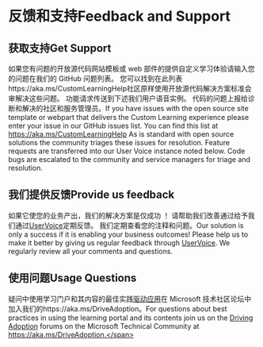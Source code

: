 # <a name="feedback-and-support"></a><span data-ttu-id="c8f43-101">反馈和支持</span><span class="sxs-lookup"><span data-stu-id="c8f43-101">Feedback and Support</span></span>

## <a name="get-support"></a><span data-ttu-id="c8f43-102">获取支持</span><span class="sxs-lookup"><span data-stu-id="c8f43-102">Get Support</span></span>

<span data-ttu-id="c8f43-p101">如果您有问题的开放源代码网站模板或 web 部件的提供自定义学习体验请输入您的问题在我们的 GitHub 问题列表。 您可以找到在此列表https://aka.ms/CustomLearningHelp社区原样使用开放源代码解决方案标准会审解决这些问题。 功能请求传送到下述我们用户语音实例。 代码的问题上报给诊断和解决的社区和服务管理员。</span><span class="sxs-lookup"><span data-stu-id="c8f43-p101">If you have issues with the open source site template or webpart that delivers the Custom Learning experience please enter your issue in our GitHub issues list.  You can find this list at https://aka.ms/CustomLearningHelp  As is standard with open source solutions the community triages these issues for resolution.  Feature requests are transferred into our User Voice instance noted below.  Code bugs are escalated to the community and service managers for triage and resolution.</span></span>  

## <a name="provide-us-feedback"></a><span data-ttu-id="c8f43-107">我们提供反馈</span><span class="sxs-lookup"><span data-stu-id="c8f43-107">Provide us feedback</span></span>

<span data-ttu-id="c8f43-p102">如果它使您的业务产出，我们的解决方案是仅成功 ！ 请帮助我们改善通过给予我们通过[UserVoice](https://microsoftteams.uservoice.com/forums/913429-learning-solutions)定期反馈。 我们定期查看您的注释和问题。</span><span class="sxs-lookup"><span data-stu-id="c8f43-p102">Our solution is only a success if it is enabling your business outcomes!  Please help us to make it better by giving us regular feedback through  [UserVoice](https://microsoftteams.uservoice.com/forums/913429-learning-solutions).  We regularly review all your comments and questions.</span></span>

## <a name="usage-questions"></a><span data-ttu-id="c8f43-111">使用问题</span><span class="sxs-lookup"><span data-stu-id="c8f43-111">Usage Questions</span></span>

<span data-ttu-id="c8f43-112">疑问中使用学习门户和其内容的最佳实践[驱动应用](https://aka.ms/DriveAdoption)在 Microsoft 技术社区论坛中加入我们的https://aka.ms/DriveAdoption。</span><span class="sxs-lookup"><span data-stu-id="c8f43-112">For questions about best practices in using the learning portal and its contents join us on the [Driving Adoption](https://aka.ms/DriveAdoption) forums on the Microsoft Technical Community at https://aka.ms/DriveAdoption.</span></span> 

